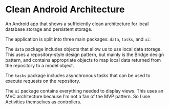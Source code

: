 # Clean Android Architecture
An Android app that shows a sufficiently clean architecture for local database storage and persistent storage.

The application is split into three main packages: `data`, `tasks`, and `ui`:

The `data` package includes objects that allow us to use local data storage. This uses a repository-style design pattern, but mainly is the Bridge design pattern, and contains appropriate objects to map local data returned from the repository to a model object.

The `tasks` package includes asynchronous tasks that can be used to execute requests on the repository.

The `ui` package contains everything needed to display views. This uses an MVC architecture because I'm not a fan of the MVP pattern. So I use Activities themselves as controllers.
